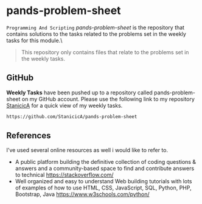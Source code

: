 # pands-problem-sheet

`Programming And Scripting` _pands-problem-sheet_ is the repository that contains solutions to the tasks related to the problems set in the weekly tasks for this module.\
>  This repository only contains files that relate to the problems set in the weekly tasks.  

## GitHub
**Weekly Tasks** have been pushed up to a repository called pands-problem-sheet on my GitHub account.
Please use the following link to my repository [StanicicA](https://github.com/StanicicA/pands-problem-sheet) for a quick view of my weekly tasks.

```bash
https://github.com/StanicicA/pands-problem-sheet
```

## References

I've used several online resources as well i would like to refer to.
- A public platform building the definitive collection of coding questions & answers and a community-based space to find and contribute answers to technical <https://stackoverflow.com/>
- Well organized and easy to understand Web building tutorials with lots of examples of how to use HTML, CSS, JavaScript, SQL, Python, PHP, Bootstrap, Java <https://www.w3schools.com/python/>

